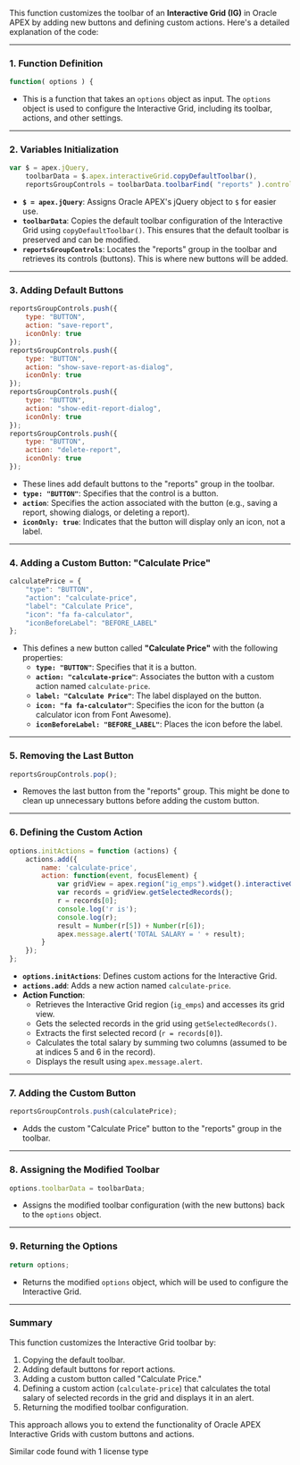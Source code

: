 This function customizes the toolbar of an **Interactive Grid (IG)** in Oracle APEX by adding new buttons and defining custom actions. Here's a detailed explanation of the code:

---

### **1. Function Definition**
```javascript
function( options ) {
```
- This is a function that takes an `options` object as input. The `options` object is used to configure the Interactive Grid, including its toolbar, actions, and other settings.

---

### **2. Variables Initialization**
```javascript
var $ = apex.jQuery,
    toolbarData = $.apex.interactiveGrid.copyDefaultToolbar(),
    reportsGroupControls = toolbarData.toolbarFind( "reports" ).controls;
```
- **`$ = apex.jQuery`**: Assigns Oracle APEX's jQuery object to `$` for easier use.
- **`toolbarData`**: Copies the default toolbar configuration of the Interactive Grid using `copyDefaultToolbar()`. This ensures that the default toolbar is preserved and can be modified.
- **`reportsGroupControls`**: Locates the "reports" group in the toolbar and retrieves its controls (buttons). This is where new buttons will be added.

---

### **3. Adding Default Buttons**
```javascript
reportsGroupControls.push({
    type: "BUTTON",
    action: "save-report",
    iconOnly: true
});
reportsGroupControls.push({
    type: "BUTTON",
    action: "show-save-report-as-dialog",
    iconOnly: true
});
reportsGroupControls.push({
    type: "BUTTON",
    action: "show-edit-report-dialog",
    iconOnly: true
});
reportsGroupControls.push({
    type: "BUTTON",
    action: "delete-report",
    iconOnly: true
});
```
- These lines add default buttons to the "reports" group in the toolbar.
- **`type: "BUTTON"`**: Specifies that the control is a button.
- **`action`**: Specifies the action associated with the button (e.g., saving a report, showing dialogs, or deleting a report).
- **`iconOnly: true`**: Indicates that the button will display only an icon, not a label.

---

### **4. Adding a Custom Button: "Calculate Price"**
```javascript
calculatePrice = {
    "type": "BUTTON",
    "action": "calculate-price",
    "label": "Calculate Price",
    "icon": "fa fa-calculator",
    "iconBeforeLabel": "BEFORE_LABEL"
};
```
- This defines a new button called **"Calculate Price"** with the following properties:
  - **`type: "BUTTON"`**: Specifies that it is a button.
  - **`action: "calculate-price"`**: Associates the button with a custom action named `calculate-price`.
  - **`label: "Calculate Price"`**: The label displayed on the button.
  - **`icon: "fa fa-calculator"`**: Specifies the icon for the button (a calculator icon from Font Awesome).
  - **`iconBeforeLabel: "BEFORE_LABEL"`**: Places the icon before the label.

---

### **5. Removing the Last Button**
```javascript
reportsGroupControls.pop();
```
- Removes the last button from the "reports" group. This might be done to clean up unnecessary buttons before adding the custom button.

---

### **6. Defining the Custom Action**
```javascript
options.initActions = function (actions) {
    actions.add({
        name: 'calculate-price',
        action: function(event, focusElement) {
            var gridView = apex.region("ig_emps").widget().interactiveGrid("getViews").grid;
            var records = gridView.getSelectedRecords();
            r = records[0];
            console.log('r is');
            console.log(r);
            result = Number(r[5]) + Number(r[6]);
            apex.message.alert('TOTAL SALARY = ' + result);
        }
    });
};
```
- **`options.initActions`**: Defines custom actions for the Interactive Grid.
- **`actions.add`**: Adds a new action named `calculate-price`.
- **Action Function**:
  - Retrieves the Interactive Grid region (`ig_emps`) and accesses its grid view.
  - Gets the selected records in the grid using `getSelectedRecords()`.
  - Extracts the first selected record (`r = records[0]`).
  - Calculates the total salary by summing two columns (assumed to be at indices 5 and 6 in the record).
  - Displays the result using `apex.message.alert`.

---

### **7. Adding the Custom Button**
```javascript
reportsGroupControls.push(calculatePrice);
```
- Adds the custom "Calculate Price" button to the "reports" group in the toolbar.

---

### **8. Assigning the Modified Toolbar**
```javascript
options.toolbarData = toolbarData;
```
- Assigns the modified toolbar configuration (with the new buttons) back to the `options` object.

---

### **9. Returning the Options**
```javascript
return options;
```
- Returns the modified `options` object, which will be used to configure the Interactive Grid.

---

### **Summary**
This function customizes the Interactive Grid toolbar by:
1. Copying the default toolbar.
2. Adding default buttons for report actions.
3. Adding a custom button called "Calculate Price."
4. Defining a custom action (`calculate-price`) that calculates the total salary of selected records in the grid and displays it in an alert.
5. Returning the modified toolbar configuration.

This approach allows you to extend the functionality of Oracle APEX Interactive Grids with custom buttons and actions.

Similar code found with 1 license type